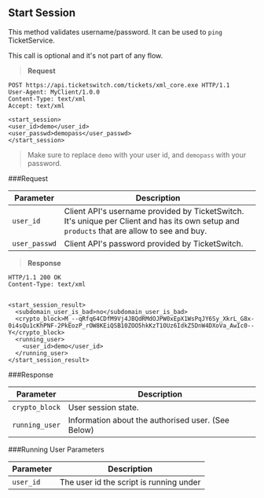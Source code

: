 ## Start Session

This method validates username/password. It can be used to `ping` TicketService.

<aside class="notice">
This call is optional and it's not part of any flow.
</aside>

> **Request**

```http
POST https://api.ticketswitch.com/tickets/xml_core.exe HTTP/1.1
User-Agent: MyClient/1.0.0
Content-Type: text/xml
Accept: text/xml

<start_session>
<user_id>demo</user_id>
<user_passwd>demopass</user_passwd>
</start_session>
```

> Make sure to replace `demo` with your user id, and `demopass` with your
> password.


###Request

Parameter | Description
--------- | -----------
`user_id` | Client API's username provided by TicketSwitch. It's unique per Client and has its own setup and `products` that are allow to see and buy.
`user_passwd` | Client API's password provided by TicketSwitch.

> **Response**

```http
HTTP/1.1 200 OK
Content-Type: text/xml


<start_session_result>
  <subdomain_user_is_bad>no</subdomain_user_is_bad>
  <crypto_block>M_--qRfq64CDfM9Vj4JBQdRMdOJPW0xEpX1WsPqJY6Sy_XkrL_G8x-0i4sQu1cKhPNF-2PkEozP_rOW8KEiQSB10ZOO5hkKzT1OUz6IdkZ5DnW4DXoVa_AwIc0--Y</crypto_block>
  <running_user>
    <user_id>demo</user_id>
  </running_user>
</start_session_result>
```

###Response

Parameter | Description
--------- | -----------
`crypto_block` | User session state. 
`running_user` | Information about the authorised user. (See Below)


###Running User Parameters

Parameter | Description
--------- | -----------
`user_id` | The user id the script is running under
